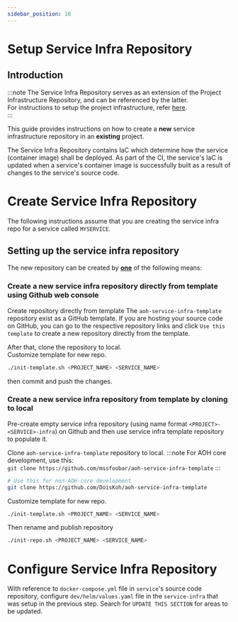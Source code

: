```yaml
---
sidebar_position: 10
---
```

# Setup Service Infra Repository

## Introduction

:::note
The Service Infra Repository serves as an extension of the Project Infrastructure Repository, and can be referenced by the latter.  
For instructions to setup the project infrastructure, refer [here](docs/deployment/overview).  
:::

This guide provides instructions on how to create a **new** service infrastructure repository in an **existing** project.

The Service Infra Repository contains IaC which determine how the service (container image) shall be deployed.
As part of the CI, the service's IaC is updated when a service's container image is successfully built as a result of changes to the service's source code.

# Create Service Infra Repository

The following instructions assume that you are
creating the service infra repo for a service called `MYSERVICE`. 

## Setting up the service infra repository


The new repository can be created by <u>**one**</u> of the following means:

### Create a new service infra repository directly from template using Github web console
Create repository directly from template
The `aoh-service-infra-template` repository exist as a GitHub template. If you are hosting your source code on GitHub, you can go to
the respective repository links and click `Use this template` to create a new repository directly from the template.

After that, clone the repository to local.  
Customize template for new repo.
```bash
./init-template.sh <PROJECT_NAME> <SERVICE_NAME>
```
then commit and push the changes.

### Create a new service infra repository from template by cloning to local

Pre-create empty service infra repository (using name format `<PROJECT>-<SERVICE>-infra`) on Github and then use service infra template repository to populate it.

Clone `aoh-service-infra-template` repository to local.
:::note
For AOH core development, use this:  
`git clone https://github.com/mssfoobar/aoh-service-infra-template`
:::

```bash
# Use this for non-AOH-core development
git clone https://github.com/DoisKoh/aoh-service-infra-template
```

Customize template for new repo.
```bash
./init-template.sh <PROJECT_NAME> <SERVICE_NAME>
```

Then rename and publish repository
```bash
./init-repo.sh <PROJECT_NAME> <SERVICE_NAME>
```

# Configure Service Infra Repository

With reference to `docker-compose.yml` file in `service`'s source code repository, configure `dev/helm/values.yaml` file in the `service-infra` that was setup in the previous step.
Search for `UPDATE THIS SECTION` for areas to be updated.